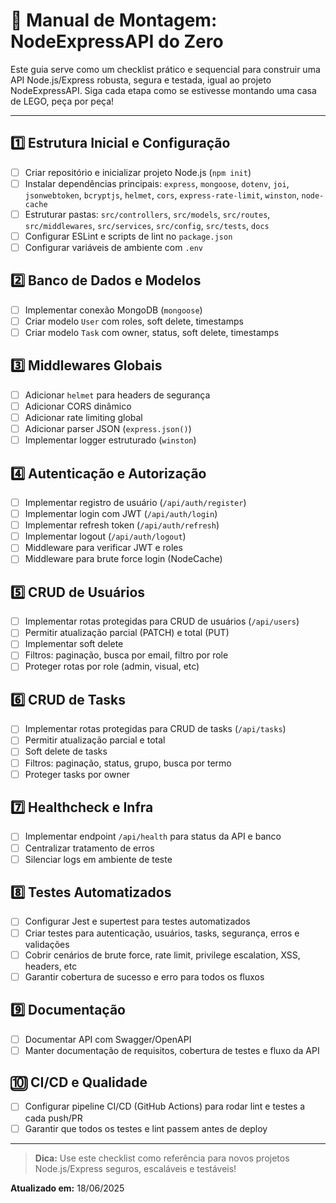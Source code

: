 # 🧩 Manual de Montagem: NodeExpressAPI do Zero

Este guia serve como um checklist prático e sequencial para construir uma API Node.js/Express robusta, segura e testada, igual ao projeto NodeExpressAPI. Siga cada etapa como se estivesse montando uma casa de LEGO, peça por peça!

---

## 1️⃣ Estrutura Inicial e Configuração
- [ ] Criar repositório e inicializar projeto Node.js (`npm init`)
- [ ] Instalar dependências principais: `express`, `mongoose`, `dotenv`, `joi`, `jsonwebtoken`, `bcryptjs`, `helmet`, `cors`, `express-rate-limit`, `winston`, `node-cache`
- [ ] Estruturar pastas: `src/controllers`, `src/models`, `src/routes`, `src/middlewares`, `src/services`, `src/config`, `src/tests`, `docs`
- [ ] Configurar ESLint e scripts de lint no `package.json`
- [ ] Configurar variáveis de ambiente com `.env`

## 2️⃣ Banco de Dados e Modelos
- [ ] Implementar conexão MongoDB (`mongoose`)
- [ ] Criar modelo `User` com roles, soft delete, timestamps
- [ ] Criar modelo `Task` com owner, status, soft delete, timestamps

## 3️⃣ Middlewares Globais
- [ ] Adicionar `helmet` para headers de segurança
- [ ] Adicionar CORS dinâmico
- [ ] Adicionar rate limiting global
- [ ] Adicionar parser JSON (`express.json()`)
- [ ] Implementar logger estruturado (`winston`)

## 4️⃣ Autenticação e Autorização
- [ ] Implementar registro de usuário (`/api/auth/register`)
- [ ] Implementar login com JWT (`/api/auth/login`)
- [ ] Implementar refresh token (`/api/auth/refresh`)
- [ ] Implementar logout (`/api/auth/logout`)
- [ ] Middleware para verificar JWT e roles
- [ ] Middleware para brute force login (NodeCache)

## 5️⃣ CRUD de Usuários
- [ ] Implementar rotas protegidas para CRUD de usuários (`/api/users`)
- [ ] Permitir atualização parcial (PATCH) e total (PUT)
- [ ] Implementar soft delete
- [ ] Filtros: paginação, busca por email, filtro por role
- [ ] Proteger rotas por role (admin, visual, etc)

## 6️⃣ CRUD de Tasks
- [ ] Implementar rotas protegidas para CRUD de tasks (`/api/tasks`)
- [ ] Permitir atualização parcial e total
- [ ] Soft delete de tasks
- [ ] Filtros: paginação, status, grupo, busca por termo
- [ ] Proteger tasks por owner

## 7️⃣ Healthcheck e Infra
- [ ] Implementar endpoint `/api/health` para status da API e banco
- [ ] Centralizar tratamento de erros
- [ ] Silenciar logs em ambiente de teste

## 8️⃣ Testes Automatizados
- [ ] Configurar Jest e supertest para testes automatizados
- [ ] Criar testes para autenticação, usuários, tasks, segurança, erros e validações
- [ ] Cobrir cenários de brute force, rate limit, privilege escalation, XSS, headers, etc
- [ ] Garantir cobertura de sucesso e erro para todos os fluxos

## 9️⃣ Documentação
- [ ] Documentar API com Swagger/OpenAPI
- [ ] Manter documentação de requisitos, cobertura de testes e fluxo da API

## 🔟 CI/CD e Qualidade
- [ ] Configurar pipeline CI/CD (GitHub Actions) para rodar lint e testes a cada push/PR
- [ ] Garantir que todos os testes e lint passem antes de deploy

---

> **Dica:** Use este checklist como referência para novos projetos Node.js/Express seguros, escaláveis e testáveis!

**Atualizado em:** 18/06/2025
